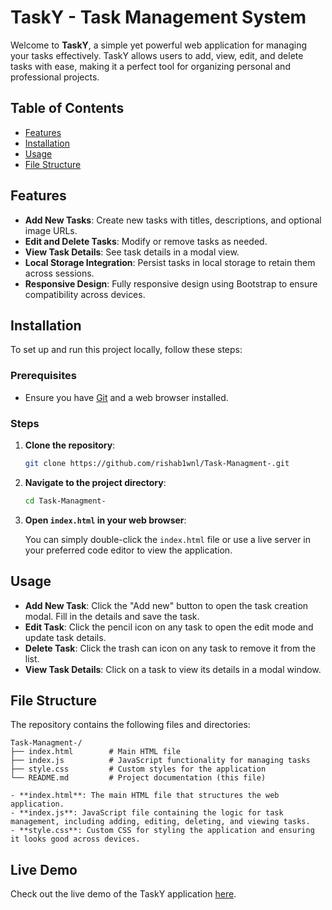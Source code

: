 # TaskY - Task Management System

Welcome to **TaskY**, a simple yet powerful web application for managing your tasks effectively. TaskY allows users to add, view, edit, and delete tasks with ease, making it a perfect tool for organizing personal and professional projects.


## Table of Contents

- [Features](#features)
- [Installation](#installation)
- [Usage](#usage)
- [File Structure](#file-structure)

## Features

- **Add New Tasks**: Create new tasks with titles, descriptions, and optional image URLs.
- **Edit and Delete Tasks**: Modify or remove tasks as needed.
- **View Task Details**: See task details in a modal view.
- **Local Storage Integration**: Persist tasks in local storage to retain them across sessions.
- **Responsive Design**: Fully responsive design using Bootstrap to ensure compatibility across devices.

## Installation

To set up and run this project locally, follow these steps:

### Prerequisites

- Ensure you have [Git](https://git-scm.com/) and a web browser installed.

### Steps

1. **Clone the repository**:

    ```bash
    git clone https://github.com/rishab1wnl/Task-Managment-.git
    ```

2. **Navigate to the project directory**:

    ```bash
    cd Task-Managment-
    ```

3. **Open `index.html` in your web browser**:

    You can simply double-click the `index.html` file or use a live server in your preferred code editor to view the application.

## Usage

- **Add New Task**: Click the "Add new" button to open the task creation modal. Fill in the details and save the task.
- **Edit Task**: Click the pencil icon on any task to open the edit mode and update task details.
- **Delete Task**: Click the trash can icon on any task to remove it from the list.
- **View Task Details**: Click on a task to view its details in a modal window.

## File Structure

The repository contains the following files and directories:

```
Task-Managment-/
├── index.html        # Main HTML file
├── index.js          # JavaScript functionality for managing tasks
├── style.css         # Custom styles for the application
└── README.md         # Project documentation (this file)

- **index.html**: The main HTML file that structures the web application.
- **index.js**: JavaScript file containing the logic for task management, including adding, editing, deleting, and viewing tasks.
- **style.css**: Custom CSS for styling the application and ensuring it looks good across devices.
```
## Live Demo
Check out the live demo of the TaskY application [here](https://task-managment-hazel.vercel.app/).

